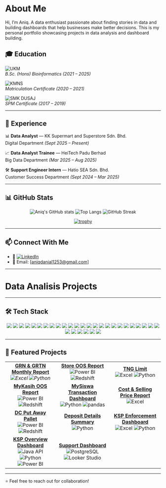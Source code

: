 # About Me
Hi, I’m Aniq. A data enthusiast passionate about finding stories in data and building dashboards that help businesses make better decisions.
This is my personal portfolio showcasing projects in data analysis and dashboard building.

## 🎓 Education

![UKM](https://img.shields.io/badge/Universiti%20Kebangsaan%20Malaysia-Bioinformatics-yellow)  
*B.Sc. (Hons) Bioinformatics (2021 – 2025)*  

![KMNS](https://img.shields.io/badge/Kolej%20Matrikulasi%20Negeri%20Sembilan-Foundation%20in%20Computer%20Science-blue)  
*Matriculation Certificate (2020 – 2021)*  

![SMK DUSAJ](https://img.shields.io/badge/SMK%20Dato'%20Undang%20Syed%20Ali%20Al%20Jufri-Class%20Of%20Pure%20Science-red)  
*SPM Certificate (2017 – 2019)*  

---

## 💼 Experience

📊 **Data Analyst** — KK Supermart and Superstore Sdn. Bhd.    
Digital Department *(Sept 2025 – Present)*  

📈 **Data Analyst Trainee** — HeiTech Padu Berhad    
Big Data Department *(Mar 2025 – Aug 2025)*  

🛠️ **Support Engineer Intern** — Hatio SEA Sdn. Bhd.    
Customer Success Department *(Sept 2024 – Mar 2025)*  

---

## 📊 GitHub Stats

<div align="center">

![Aniq's GitHub stats](https://github-readme-stats.vercel.app/api?username=aniq-khairani&show_icons=true&theme=tokyonight&title_color=facc15&icon_color=38bdf8&text_color=c9d1d9&bg_color=0d1117)
![Top Langs](https://github-readme-stats.vercel.app/api/top-langs/?username=aniq-khairani&layout=compact&theme=tokyonight&title_color=facc15&text_color=c9d1d9&bg_color=0d1117)
![GitHub Streak](https://streak-stats.demolab.com?user=aniq-khairani&theme=tokyonight&hide_border=true&background=0D1117&ring=38bdf8&fire=facc15&currStreakLabel=facc15)

[![trophy](https://github-profile-trophy.vercel.app/?username=aniq-khairani&theme=tokyonight&no-frame=true&no-bg=true&row=1&column=6&title=MultiLanguage,Commits,Repositories,Followers,PullRequest,Stars)](https://github.com/ryo-ma/github-profile-trophy)

</div>

---

## 📫 Connect With Me

* 💼 [![LinkedIn](https://img.shields.io/badge/LinkedIn-Connect-blue)](https://www.linkedin.com/in/aniq-khairani/)
* 📧 Email: \[aniqdanial1253@gmail.com]  

---

# Data Analisis Projects

---


## 🛠️ Tech Stack

<p align="center">
  <!-- Programming Languages -->
  <img src="https://img.shields.io/badge/Java-007396?style=for-the-badge&logo=java&logoColor=white"/>
  <img src="https://img.shields.io/badge/Python-3776AB?style=for-the-badge&logo=python&logoColor=white"/>
  <img src="https://img.shields.io/badge/R-276DC3?style=for-the-badge&logo=r&logoColor=white"/>
  <img src="https://img.shields.io/badge/C++-00599C?style=for-the-badge&logo=cplusplus&logoColor=white"/>
  <img src="https://img.shields.io/badge/HTML5-E34F26?style=for-the-badge&logo=html5&logoColor=white"/>
  <img src="https://img.shields.io/badge/CSS3-1572B6?style=for-the-badge&logo=css3&logoColor=white"/>
  <img src="https://img.shields.io/badge/JavaScript-F7DF1E?style=for-the-badge&logo=javascript&logoColor=black"/>

  <!-- Databases -->
  <img src="https://img.shields.io/badge/Oracle-F80000?style=for-the-badge&logo=oracle&logoColor=white"/>
  <img src="https://img.shields.io/badge/SQL%20Server-CC2927?style=for-the-badge&logo=microsoftsqlserver&logoColor=white"/>
  <img src="https://img.shields.io/badge/MySQL-4479A1?style=for-the-badge&logo=mysql&logoColor=white"/>
  <img src="https://img.shields.io/badge/PostgreSQL-336791?style=for-the-badge&logo=postgresql&logoColor=white"/>
  <img src="https://img.shields.io/badge/Amazon%20Redshift-8C1515?style=for-the-badge&logo=amazonredshift&logoColor=white"/>
  <img src="https://img.shields.io/badge/Microsoft%20Access-A4373A?style=for-the-badge&logo=microsoft-access&logoColor=white"/>

  <!-- Data Engineering & Cloud -->
  <img src="https://img.shields.io/badge/SSIS-217346?style=for-the-badge&logo=microsoftsqlserver&logoColor=white"/>
  <img src="https://img.shields.io/badge/AWS%20Glue-FF9900?style=for-the-badge&logo=amazonaws&logoColor=white"/>
  <img src="https://img.shields.io/badge/AWS%20S3-569A31?style=for-the-badge&logo=amazons3&logoColor=white"/>
  <img src="https://img.shields.io/badge/Apache%20Airflow-017CEE?style=for-the-badge&logo=apache-airflow&logoColor=white"/>
  <img src="https://img.shields.io/badge/PySpark-E25A1C?style=for-the-badge&logo=apache-spark&logoColor=white"/>
  <img src="https://img.shields.io/badge/Linux-FCC624?style=for-the-badge&logo=linux&logoColor=black"/>

  <!-- BI & Analytics Tools -->
  <img src="https://img.shields.io/badge/Power%20BI-F2C811?style=for-the-badge&logo=powerbi&logoColor=black"/>
  <img src="https://img.shields.io/badge/DAX-2C2C2C?style=for-the-badge&logo=powerbi&logoColor=white"/>
  <img src="https://img.shields.io/badge/M%20Code-5A5A5A?style=for-the-badge&logo=powerbi&logoColor=white"/>
  <img src="https://img.shields.io/badge/Power%20Query-217346?style=for-the-badge&logo=microsoft-excel&logoColor=white"/>
  <img src="https://img.shields.io/badge/Looker%20Studio-4285F4?style=for-the-badge&logo=looker&logoColor=white"/>
  <img src="https://img.shields.io/badge/Spotfire-FF7C00?style=for-the-badge&logo=tibco&logoColor=white"/>

  <!-- Microsoft Tools -->
  <img src="https://img.shields.io/badge/Excel-217346?style=for-the-badge&logo=microsoft-excel&logoColor=white"/>
  <img src="https://img.shields.io/badge/Word-2B579A?style=for-the-badge&logo=microsoft-word&logoColor=white"/>
  <img src="https://img.shields.io/badge/PowerPoint-B7472A?style=for-the-badge&logo=microsoft-powerpoint&logoColor=white"/>
  <img src="https://img.shields.io/badge/Power%20Automate-0066FF?style=for-the-badge&logo=powerautomate&logoColor=white"/>

  <!-- Others -->
  <img src="https://img.shields.io/badge/GitHub-181717?style=for-the-badge&logo=github&logoColor=white"/>
  <img src="https://img.shields.io/badge/AWS-232F3E?style=for-the-badge&logo=amazonaws&logoColor=white"/>
</p>


---

## 📂 Featured Projects  

| | | |
|:--:|:--:|:--:|
| [**GRN & GRTN Monthly Report**](https://github.com/aniq-khairani/grn-grtn-monthly-report)<br>*![Excel](https://img.shields.io/badge/-Excel-217346?logo=microsoftexcel&logoColor=white&style=flat) ![Python](https://img.shields.io/badge/-Python-3776AB?logo=python&logoColor=white&style=flat)* | [**Store OOS Report**](https://github.com/aniq-khairani/store-oos)<br>![Power BI](https://img.shields.io/badge/-Power_BI-F2C811?logo=powerbi&logoColor=black&style=flat) ![Redshift](https://img.shields.io/badge/-Redshift-232F3E?logo=amazonredshift&logoColor=white&style=flat) | [**TNG Limit**](https://github.com/aniq-khairani/TNG-limit-report)<br>![Excel](https://img.shields.io/badge/-Excel-217346?logo=microsoftexcel&logoColor=white&style=flat) ![Python](https://img.shields.io/badge/-Python-3776AB?logo=python&logoColor=white&style=flat) |
| [**MyKasih OOS Report**](https://github.com/aniq-khairani/myKasih-OOS-report)<br>![Power BI](https://img.shields.io/badge/-Power_BI-F2C811?logo=powerbi&logoColor=black&style=flat) ![Redshift](https://img.shields.io/badge/-Redshift-232F3E?logo=amazonredshift&logoColor=white&style=flat) | [**MySiswa Transaction Dashboard**](https://github.com/aniq-khairani/mySiswa-transaction-report)<br> ![Python](https://img.shields.io/badge/-Python-3776AB?logo=python&logoColor=white&style=flat) ![pandas](https://img.shields.io/badge/-pandas-150458?logo=pandas&logoColor=white&style=flat) | [**Cost & Selling Price Report**](https://github.com/aniq-khairani/cost-selling-price-report)<br>![Excel](https://img.shields.io/badge/-Excel-217346?logo=microsoftexcel&logoColor=white&style=flat) |
| [**DC Put Away Pallet**](https://github.com/aniq-khairani/put-away-pallet-report)<br> ![Power BI](https://img.shields.io/badge/-Power_BI-F2C811?logo=powerbi&logoColor=black&style=flat) ![Redshift](https://img.shields.io/badge/-Redshift-232F3E?logo=amazonredshift&logoColor=white&style=flat) | [**Deposit Details Summary**](https://github.com/aniq-khairani/deposit-details-summary-report)<br> ![Python](https://img.shields.io/badge/-Python-3776AB?logo=python&logoColor=white&style=flat) | [**KSP Enforcement Dashboard**](https://github.com/aniq-khairani/ksp-enforcement-dashboard)<br> ![Excel](https://img.shields.io/badge/-Excel-217346?logo=microsoftexcel&logoColor=white&style=flat) ![Python](https://img.shields.io/badge/-Python-3776AB?logo=python&logoColor=white&style=flat) 
| [**KSP Overview Dashboard**](https://github.com/aniq-khairani/ksp-overview-dashboard)<br> ![Java API](https://img.shields.io/badge/-Excel-217346?logo=microsoftexcel&logoColor=white&style=flat) ![Python](https://img.shields.io/badge/-Python-3776AB?logo=python&logoColor=white&style=flat) ![Power BI](https://img.shields.io/badge/-Power_BI-F2C811?logo=powerbi&logoColor=black&style=flat) | [**Support Dashboard**](https://github.com/aniq-khairani/support-dashboard)<br> ![PostgreSQL](https://img.shields.io/badge/-Python-3776AB?logo=python&logoColor=white&style=flat) ![Looker Studio](https://img.shields.io/badge/-pandas-150458?logo=pandas&logoColor=white&style=flat) | | |

---

⭐ Feel free to reach out for collaboration!


